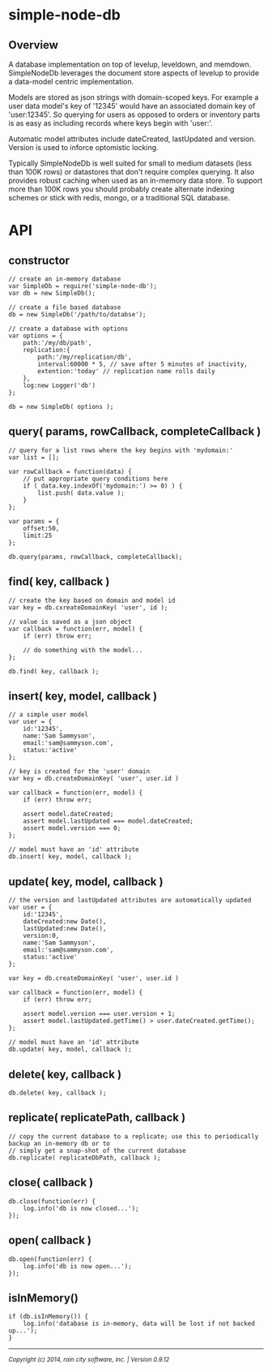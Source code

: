 simple-node-db
==============

## Overview

A database implementation on top of levelup, leveldown, and memdown.  SimpleNodeDb leverages the document store aspects of levelup to provide a data-model centric implementation.   

Models are stored as json strings with domain-scoped keys.  For example a user data model's key of '12345' would have an associated domain key of 'user:12345'.  So querying for users as opposed to orders or inventory parts is as easy as including records where keys begin with 'user:'.

Automatic model attributes include dateCreated, lastUpdated and version.  Version is used to inforce optomistic locking.

Typically SimpleNodeDb is well suited for small to medium datasets (less than 100K rows) or datastores that don't require complex querying.  It also provides robust caching when used as an in-memory data store.  To support more than 100K rows you should probably create alternate indexing schemes or stick with redis, mongo, or a traditional SQL database.


# API

## constructor

	// create an in-memory database
	var SimpleDb = require('simple-node-db');
	var db = new SimpleDb();
	
	// create a file based database
	db = new SimpleDb('/path/to/databse');
	
	// create a database with options
	var options = {
		path:'/my/db/path',
		replication:{
			path:'/my/replication/db',
			interval:60000 * 5, // save after 5 minutes of inactivity,
			extention:'today' // replication name rolls daily
		},
		log:new Logger('db')
	};
	
	db = new SimpleDb( options );
	
## query( params, rowCallback, completeCallback )

	// query for a list rows where the key begins with 'mydomain:'
	var list = [];
	
	var rowCallback = function(data) {
		// put appropriate query conditions here 
		if ( data.key.indexOf('mydomain:') >= 0) ) {
			list.push( data.value );
		}
	};
	
	var params = {
		offset:50,
		limit:25
	};
	
	db.query(params, rowCallback, completeCallback);
	

## find( key, callback )

	// create the key based on domain and model id
	var key = db.cxreateDomainKey( 'user', id );
	
	// value is saved as a json object
	var callback = function(err, model) {
		if (err) throw err;
		
		// do something with the model...
	};
	
	db.find( key, callback );
	
## insert( key, model, callback )

	// a simple user model
	var user = {
		id:'12345',
		name:'Sam Sammyson',
		email:'sam@sammyson.com',
		status:'active'
	};
	
	// key is created for the 'user' domain
	var key = db.createDomainKey( 'user', user.id )
	
	var callback = function(err, model) {
		if (err) throw err;
		
		assert model.dateCreated;
		assert model.lastUpdated === model.dateCreated;
		assert model.version === 0;
	};
	
	// model must have an 'id' attribute
	db.insert( key, model, callback );


## update( key, model, callback )

	// the version and lastUpdated attributes are automatically updated	var user = {
		id:'12345',
		dateCreated:new Date(),
		lastUpdated:new Date(),
		version:0,
		name:'Sam Sammyson',
		email:'sam@sammyson.com',
		status:'active'
	};
	
	var key = db.createDomainKey( 'user', user.id )
	
	var callback = function(err, model) {
		if (err) throw err;
		
		assert model.version === user.version + 1;
		assert model.lastUpdated.getTime() > user.dateCreated.getTime();
	};
	
	// model must have an 'id' attribute
	db.update( key, model, callback );


## delete( key, callback )

	db.delete( key, callback );

## replicate( replicatePath, callback )

	// copy the current database to a replicate; use this to periodically backup an in-memory db or to
	// simply get a snap-shot of the current database
	db.replicate( replicateDbPath, callback );
	
## close( callback )

	db.close(function(err) {
		log.info('db is now closed...');
	});

## open( callback )

	db.open(function(err) {
		log.info('db is now open...');
	});

## isInMemory()
	
	if (db.isInMemory()) {
		log.info('database is in-memory, data will be lost if not backed up...');
	}
	
- - -
<p><small><em>Copyright (c) 2014, rain city software, inc. | Version 0.9.12</em></small></p>